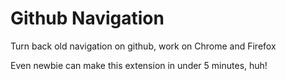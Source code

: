 # Github Navigation
Turn back old navigation on github, work on Chrome and Firefox

Even newbie can make this extension in under 5 minutes, huh!